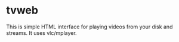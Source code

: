 # tvweb

This is simple HTML interface for playing videos from your disk and streams. It uses vlc/mplayer.
